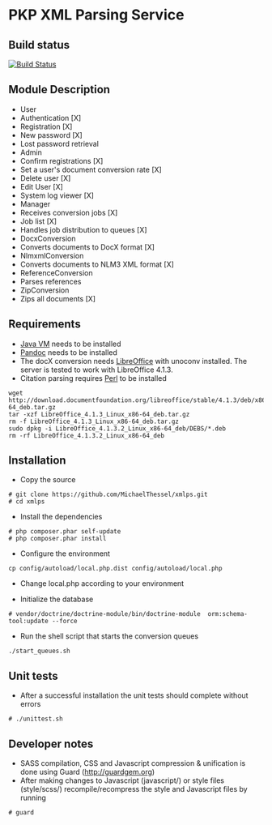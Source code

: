 PKP XML Parsing Service
=======================
Build status
------------
[![Build Status](https://travis-ci.org/MichaelThessel/xmlps.png?branch=master)](https://travis-ci.org/MichaelThessel/xmlps)

Module Description
------------------
* User
 * Authentication [X]
 * Registration [X]
 * New password [X]
 * Lost password retrieval
* Admin
 * Confirm registrations [X]
 * Set a user's document conversion rate [X]
 * Delete user [X]
 * Edit User [X]
 * System log viewer [X]
* Manager
 * Receives conversion jobs [X]
 * Job list [X]
 * Handles job distribution to queues [X]
* DocxConversion
 * Converts documents to DocX format [X]
* NlmxmlConversion
 * Converts documents to NLM3 XML format [X]
* ReferenceConversion
 * Parses references
* ZipConversion
 * Zips all documents [X]

Requirements
------------
* [Java VM](https://java.com/en/download/index.jsp) needs to be installed
* [Pandoc](http://johnmacfarlane.net/pandoc/) needs to be installed
* The docX conversion needs [LibreOffice](http://www.libreoffice.org/) with unoconv installed. The server is tested to work with LibreOffice 4.1.3.
* Citation parsing requires [Perl](http://www.perl.org/) to be installed

```
wget http://download.documentfoundation.org/libreoffice/stable/4.1.3/deb/x86_64/LibreOffice_4.1.3_Linux_x86-64_deb.tar.gz
tar -xzf LibreOffice_4.1.3_Linux_x86-64_deb.tar.gz
rm -f LibreOffice_4.1.3_Linux_x86-64_deb.tar.gz
sudo dpkg -i LibreOffice_4.1.3.2_Linux_x86-64_deb/DEBS/*.deb
rm -rf LibreOffice_4.1.3.2_Linux_x86-64_deb
```

Installation
------------
* Copy the source

```
# git clone https://github.com/MichaelThessel/xmlps.git
# cd xmlps
```
* Install the dependencies

```
# php composer.phar self-update
# php composer.phar install
```
* Configure the environment

```
cp config/autoload/local.php.dist config/autoload/local.php
```
* Change local.php according to your environment

* Initialize the database

```
# vendor/doctrine/doctrine-module/bin/doctrine-module  orm:schema-tool:update --force
```
* Run the shell script that starts the conversion queues

```
./start_queues.sh
```

Unit tests
----------
* After a successful installation the unit tests should complete without errors

```
# ./unittest.sh
```

Developer notes
---------------
* SASS compilation, CSS and Javascript compression & unification is done using Guard (http://guardgem.org)
* After making changes to Javascript (javascript/) or style files (style/scss/) recompile/recompress the style and Javascript files by running

```
# guard
```
